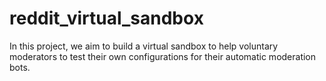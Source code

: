 # reddit_virtual_sandbox
In this project, we aim to build a virtual sandbox to help voluntary moderators to test their own configurations for their automatic moderation bots.
